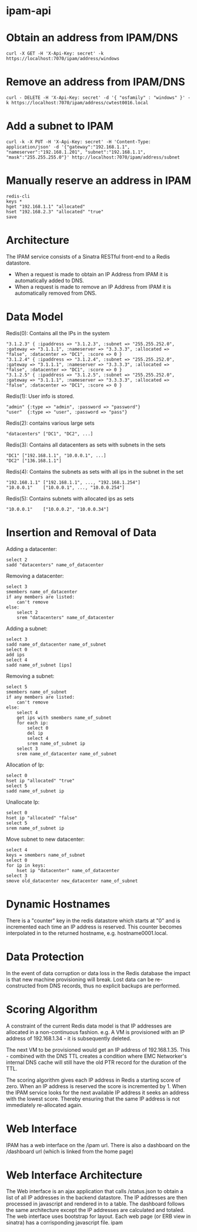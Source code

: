ipam-api
========

Obtain an address from IPAM/DNS
================================
    curl -X GET -H 'X-Api-Key: secret' -k https://localhost:7070/ipam/address/windows

Remove an address from IPAM/DNS
===============================
    curl - DELETE -H 'X-Api-Key: secret' -d '{ "osfamily" : "windows" }' -k https://localhost:7070/ipam/address/cwtest0016.local

Add a subnet to IPAM
==============================
    curl -k -X PUT -H 'X-Api-Key: secret' -H 'Content-Type: application/json' -d '{"gateway":"192.168.1.1", "nameserver":"192.168.1.201", "subnet":"192.168.1.1", "mask":"255.255.255.0"}' http://localhost:7070/ipam/address/subnet

Manually reserve an address in IPAM
===================================
    redis-cli
    keys *
    hget "192.168.1.1" "allocated"
    hset "192.168.2.3" "allocated" "true"
    save

Architecture
============
The IPAM service consists of a Sinatra RESTful front-end to a Redis datastore. 

* When a request is made to obtain an IP Address from IPAM it is automatically added to DNS. 
* When a request is made to remove an IP Address from IPAM it is automatically removed from DNS.

Data Model
==========
Redis(0): Contains all the IPs in the system  

    "3.1.2.3" { :ipaddress => "3.1.2.3", :subnet => "255.255.252.0", :gateway => "3.1.1.1", :nameserver => "3.3.3.3", :allocated => "false", :datacenter => "DC1", :score => 0 }
    "3.1.2.4" { :ipaddress => "3.1.2.4", :subnet => "255.255.252.0", :gateway => "3.1.1.1", :nameserver => "3.3.3.3", :allocated => "false", :datacenter => "DC1", :score => 0 }
    "3.1.2.5" { :ipaddress => "3.1.2.5", :subnet => "255.255.252.0", :gateway => "3.1.1.1", :nameserver => "3.3.3.3", :allocated => "false", :datacenter => "DC1", :score => 0 }

Redis(1): User info is stored.  

    "admin" {:type => "admin", :password => "password"}
    "user"  {:type => "user", :password => "pass"}

Redis(2): contains various large sets  

    "datacenters" ["DC1", "DC2", ...]

Redis(3): Contains all datacenters as sets with subnets in the sets  

    "DC1" ["192.168.1.1", "10.0.0.1", ...]
    "DC2" ["136.168.1.1"]

Redis(4): Contains the subnets as sets with all ips in the subnet in the set  

    "192.168.1.1" ["192.168.1.1", ..., "192.168.1.254"]
    "10.0.0.1"    ["10.0.0.1", ..., "10.0.0.254"]

Redis(5): Contains subnets with allocated ips as sets  

    "10.0.0.1"    ["10.0.0.2", "10.0.0.34"]

Insertion and Removal of Data
============================
Adding a datacenter:  

    select 2
    sadd "datacenters" name_of_datacenter

Removing a datacenter:  

    select 3
    smembers name_of_datacenter
    if any members are listed:
        can't remove
    else:
        select 2
        srem "datacenters" name_of_datacenter

Adding a subnet:  

    select 3
    sadd name_of_datacenter name_of_subnet
    select 0
    add ips
    select 4
    sadd name_of_subnet [ips]

Removing a subnet:  

    select 5
    smembers name_of_subnet
    if any members are listed:
        can't remove
    else:
        select 4
        get ips with smembers name_of_subnet
        for each ip:  
            select 0  
            del ip  
            select 4  
            srem name_of_subnet ip  
        select 3
        srem name_of_datacenter name_of_subnet
      
Allocation of Ip:  

    select 0
    hset ip "allocated" "true"
    select 5
    sadd name_of_subnet ip

Unallocate Ip:  

    select 0
    hset ip "allocated" "false"
    select 5
    srem name_of_subnet ip

Move subnet to new datacenter:  

    select 4
    keys = smembers name_of_subnet
    select 0
    for ip in keys:  
        hset ip "datacenter" name_of_datacenter
    select 3
    smove old_datacenter new_datacenter name_of_subnet

Dynamic Hostnames
=================

There is a "counter" key in the redis datastore which starts at "0" and is incremented each time an IP address is reserved. This counter becomes interpolated in to the returned hostname, e.g. hostname0001.local.

Data Protection
===============
In the event of data corruption or data loss in the Redis database the impact is that new machine provisioning will break. Lost data can be re-constructed from DNS records, thus no explicit backups are performed. 

Scoring Algorithm
=================
A constraint of the current Redis data model is that IP addresses are allocated in a non-continuous fashion. e.g. 
A VM is provisioned with an IP address of 192.168.1.34 - it is subsequently deleted. 

The next VM to be provisioned would get an IP address of 192.168.1.35. This - combined with the DNS TTL creates a 
condition where EMC Networker's internal DNS cache will still have the old PTR record for the duration of the TTL. 

The scoring algorithm gives each IP address in Redis a starting score of zero. When an IP address is reserved the score is incremented by 1. When the IPAM service looks for the next available IP address it seeks an address with the lowest score. Thereby ensuring that the same IP address is not immediately re-allocated again.

Web Interface
=============
IPAM has a web interface on the /ipam url. There is also a dashboard on the /dashboard url (which is linked from the home page)

Web Interface Architecture
==========================
The Web interface is an ajax application that calls /status.json to obtain a list of all IP addresses in the backend datastore.
The IP addresses are then processed in javascript and rendered in to a table. The dashboard follows the same architecture except the IP addresses are calculated and totaled. The web interface uses bootstrap for layout. Each web page (or ERB view in sinatra) has a corrisponding javascript file.
ipam
